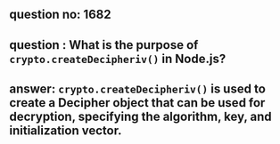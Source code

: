 
      
## question no: 1682

## question : What is the purpose of `crypto.createDecipheriv()` in Node.js?

## answer: `crypto.createDecipheriv()` is used to create a Decipher object that can be used for decryption, specifying the algorithm, key, and initialization vector.
      